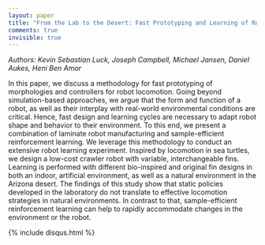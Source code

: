 ```yaml
---
layout: paper
title: "From the Lab to the Desert: Fast Prototyping and Learning of Robot Locomotion"
comments: true
invisible: true
---
```


<p class="text-left"><i>Authors: Kevin Sebastian Luck, Joseph Campbell, Michael Jansen, Daniel Aukes, Heni Ben Amor</i></p>

In this paper, we discuss a methodology for fast prototyping of morphologies and controllers for robot locomotion. Going beyond simulation-based approaches, we argue that the form and function of a robot, as well as their interplay with real-world environmental conditions are critical. Hence, fast design and learning cycles are necessary to adapt robot shape and behavior to their environment. To this end, we present a combination of laminate robot manufacturing and sample-efficient reinforcement learning. We leverage this methodology to conduct an extensive robot learning experiment. Inspired by locomotion in sea turtles, we design a low-cost crawler robot with variable, interchangeable fins. Learning is performed with different bio-inspired and original fin designs in both an indoor, artificial environment, as well as a natural environment in the Arizona desert. The findings of this study show that static policies developed in the laboratory do not translate to effective locomotion strategies in natural environments. In contrast to that, sample-efficient reinforcement learning can help to rapidly accommodate changes in the environment or the robot. 

{% include disqus.html %}